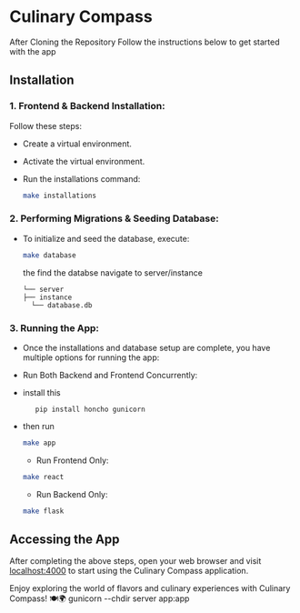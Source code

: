 # Culinary Compass

After Cloning the Repository Follow the instructions below to get started with the app

## Installation

 ### 1. Frontend & Backend Installation:

 Follow these steps:
- Create a virtual environment.
- Activate the virtual environment.
- Run the installations command:

    ```bash
    make installations
    ```

### 2. Performing Migrations & Seeding Database: 
 - To initialize and seed the database, execute:

    ```bash
    make database
    ```
    the find the databse navigate to server/instance 
    ```console
    └── server
    ├── instance
      └── database.db
      ```


### 3. Running the App: 
- Once the installations and database setup are complete, you have   multiple options for running the app:

- Run Both Backend and Frontend Concurrently:
- install this 
     ``` console 
        pip install honcho gunicorn
- then run
  
    ```bash
    make app
    ```

    - Run Frontend Only:

    ```bash
    make react
    ```

    - Run Backend Only:

    ```bash
    make flask
    ```

## Accessing the App

After completing the above steps, open your web browser and visit [localhost:4000](http://localhost:4000)
 to start using the Culinary Compass application.

Enjoy exploring the world of flavors and culinary experiences with Culinary Compass! 🍽️🌍
	gunicorn --chdir server app:app 
